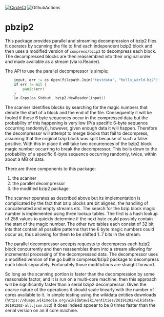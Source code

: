 [![CircleCI](https://circleci.com/gh/cosnicolaou/pbzip2.svg?style=svg)](https://circleci.com/gh/cosnicolaou/pbzip2)
![GithubActions](https://github.com/cosnicolaou/pbzip2/actions/workflows/macos.yml/badge.svg)
# pbzip2

This package provides parallel and streaming decompression of bzip2 files. It
operates by scanning the file to find each independent bzip2 block and then
uses a modified version of `compress/bzip2` to decompress each block. The
decompressed blocks are then reassembled into their original order and made
available as a stream (via io.Reader).

The API to use the parallel decompressor is simple:

```go
	input, err := os.Open(filepath.Join("testdata", "hello_world.bz2"))
	if err != nil {
		panic(err)
	}
	io.Copy(os.Stdout, bzip2.NewReader(input))
```

The scanner identifies blocks by searching for the magic numbers that denote
the start of a block and the end of the file. Consequently it will be fooled
if these 6 byte sequences occur in the compressed data but the probability of
this happening is very low (P(a specific 6-byte sequence occurring randomly)),
however, given enough data it will happen. Therefore the decompressor
will attempt to merge blocks that fail to decompress, assuming that the
original bzip block was split because of such a false positive. With this
in place it will take two occurrences of the bzip2 block magic number
occurring to break the decompressor. This boils down to the probability
of a specific 6-byte sequence occurring randomly, twice, within about a MB of
data.

There are three components to this package:
1. the scanner
2. the parallel decompressor
3. the modified bzip2 package

The scanner operates as described above but its implementation is complicated
by the fact that bzip blocks are bit aligned, the handling of concatenated
and empty streams etc. The search for the bzip block magic number is implemented
using three lookup tables. The first is a hash lookup of 256 values to quickly
determine if the next byte could possibly contain the start of the magic number.
The other two tables each consist of 32 bit ints that contain all possible
patterns that the 6 byte magic numbers could occur as, thus allowing for them to
be shifted 1..7 bits in the stream.

The parallel decompressor accepts requests to decompress each bzip2 block
concurrently and then reassembles them into a stream allowing for incremental
processing of the decompressed data. The decompressor uses a modified
version of the go builtin compress/bzip2 package to decompress each block
separately. Fortunately those modifictions are straight forward.

So long as the scanning portion is faster than the decompression by some
reasonable factor, and it is run on a multi-core machine, then this approach
will be significantly faster than a serial bzip2 decompressor. Given the coarse
nature of the operations it should scale linearly with the number of cores
available to it. In simple testing using the wikidata entities downloads
(`https://dumps.wikimedia.org/wikidatawiki/entities/20191202/wikidata-20191202-all.json.bz2`)
it does indeed appear to be 8 times faster than the serial version on an 8
core machine.
